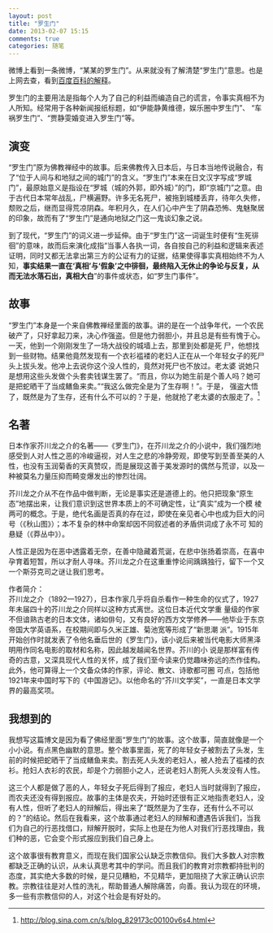 ```yaml
---
layout: post
title: "罗生门"
date: 2013-02-07 15:15
comments: true
categories: 随笔 
---
```


微博上看到一条微博，“某某的罗生门”。从来就没有了解清楚“罗生门”意思。也是上网去查，看到[百度百科的解释](http://baike.baidu.com/view/28002.htm?subLemmaId=9020745&fromId=163122#sub9020742)。

罗生门的主要用法是指每个人为了自己的利益而编造自己的谎言，令事实真相不为人所知。经常用于各种新闻报纸标题，如“伊能静黄维德，娱乐圈中罗生门”、 “车祸罗生门”、“贾静雯婚变进入罗生门”等。


## 演变

“罗生门”原为佛教禅经中的故事。后来佛教传入日本后，与日本当地传说融合，有了“位于人间与和地狱之间的城门”的含义。“罗生门”本来在日文汉字写成“罗城门”，最原始意义是指设在“罗城（城的外郭，即外城）”的门，即“京城门”之意。由于古代日本常年战乱，尸横遍野。许多无名死尸，被拖到城楼丢弃，待年久失修，颓败之后，继而显得荒凉阴森。年积月久，在人们心中产生了阴森恐怖、鬼魅聚居的印象，故而有了“罗生门”是通向地狱之门这一鬼谈幻象之说。　

到了现代，“罗生门”的词义进一步延伸。由于“罗生门”这一词诞生时便有“生死徘徊”的意味，故而后来演化成指“当事人各执一词，各自按自己的利益和逻辑来表述证明，同时又都无法拿出第三方的公证有力的证据，结果使得事实真相始终不为人知，<b>事实结果一直在‘真相’与‘假象’之中徘徊，最终陷入无休止的争论与反复，从而无法水落石出，真相大白</b>”的事件或状态，如“罗生门事件”。

## 故事

“罗生门”本身是一个来自佛教禅经里面的故事。讲的是在一个战争年代，一个农民破产了，只好拿起刀来，决心作强盗。但是他力弱胆小，并且总是有些有愧于心。一天，他到一个刚刚发生了一场大战役的城墙上去，那里到处都是死 尸，他想找到一些财物。结果他竟然发现有一个衣衫褴褛的老妇人正在从一个年轻女子的死尸头上拔头发。他冲上去说你这个没人性的，竟然对死尸也不放过。老太婆 说她只是想用这些头发做个头套卖钱谋生罢了。“而且，你以为她生前是个善人吗？她可是把蛇晒干了当成鳝鱼来卖。”“我这么做完全是为了生存啊！”。于是， 强盗大悟了，既然是为了生存，还有什么不可以的？于是，他就抢了老太婆的衣服走了。[^1]

## 名著

日本作家芥川龙之介的名著——《罗生门》，在芥川龙之介的小说中，我们强烈地感受到人对人性之恶的冷峻逼视，对人生之悲的冷静旁观，即使写到至善至美的人性，也没有玉润菊香的天真赞叹，而是展现这善于美发源时的偶然与荒谬，以及一种被莫名力量压抑而畸变爆发出的惨烈壮阔。

芥川龙之介从不在作品中做判断，无论是事实还是道德上的。他只把现象“原生态”地摆出来，让我们意识到这世界本质上的不可确定性，让“真实”成为一个模 棱两可的概念。于是，绝代名画是否真的存在过，即使在亲见者心中也成为巨大的问号（《秋山图》）；本不复杂的林中命案却因不同叙述者的矛盾供词成了永不可 知的悬疑（《莽丛中》）。

人性正是因为在恶中透露着无奈，在善中隐藏着荒诞，在悲中张扬着崇高，在喜中孕育着短暂，所以才耐人寻味。芥川龙之介在这重重悖论间踽踽独行，留下一个又一个斯芬克司之谜让我们思考。  

作者简介：  
    芥川龙之介（1892—1927），日本作家几乎将自杀看作一种生命的仪式了，1927年未届四十的芥川龙之介同样以这种方式离世。这位日本近代文学重 量级的作家不但谙熟古老的日本文体，诸如俳句，又有良好的西方文学修养——他毕业于东京帝国大学英语系，在校期间即与久米正雄、菊池宽等形成了“新思潮 派”。1915年开始创作时就发表了令他名垂后世的《罗生门》，该小说后来被当代电影大师黑泽明用作同名电影的取材和名称，因此越发越闻名世界。芥川的小 说是那样富有传奇的古意，又深具现代人性的关怀，成了我们至今读来仍觉趣味弥远的杰作佳构。此外，他可算得上一个文备众体的作家，评论、散文、诗歌都可圈 可点，包括他1921年来中国时写下的《中国游记》。以他命名的“芥川文学奖”，一直是日本文学界的最高奖项。

## 我想到的

我想写这篇博文是因为看了佛经里面“罗生门”的故事。这个故事，简直就像是一个小小说。有点黑色幽默的意思。整个故事里面，死了的年轻女子被割去了头发，生前的时候把蛇晒干了当成鳝鱼来卖。割去死人头发的老妇人，被人抢去了褴褛的衣衫。抢妇人衣衫的农民，却是个力弱胆小之人，还说老妇人割死人头发没有人性。

这三个人都是做了恶的人，年轻女子死后得到了报应，老妇人当时就得到了报应，而农夫还没有得到报应。故事的主体是农夫，开始时还很有正义地指责老妇人，没有人性，但听了老妇人的辩解后，得出来了“既然是为了生存，还有什么不可以的？”的结论。然后在我看来，这个故事通过老妇人的辩解和遭遇告诉我们，当我们为自己的行恶找借口，辩解开脱时，实际上也是在为他人对我们行恶找理由，我们种的恶，它会变个形式报应到我们自己身上。

这个故事很有教育意义，而现在我们国家公认缺乏宗教信仰。我们大多数人对宗教都缺乏正确的认识，从未认真思考其中的学问。而且我们的教育对宗教都持批判的态度，其实绝大多数的时候，是只见糟粕，不见精华，更加阻挠了大家正确认识宗教。宗教往往是对人性的洗礼，帮助普通人解除痛苦，向善。我认为现在的环境，多一些有宗教信仰的人，对这个社会是有好处的。

[^1]: <http://blog.sina.com.cn/s/blog_829173c00100v6s4.html>
